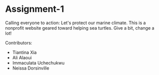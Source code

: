 # Assignment-1
Calling everyone to action: Let's protect our marine climate. This is a nonprofit website
geared toward helping sea turtles.
Give a bit, change a lot!

Contributors:
 - Tiantina Xia
 - Ali Alaoui
 - Immaculata Uchechukwu
 - Neissa Dorsinville
